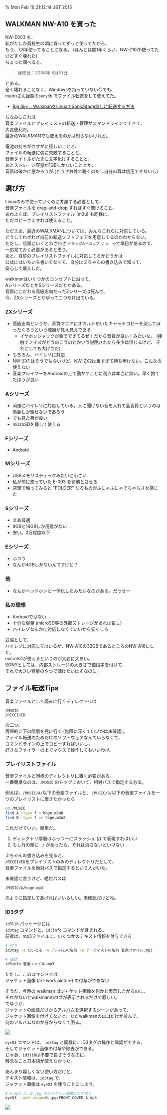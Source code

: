 % Mon Feb 16 21:12:14 JST 2015

## WALKMAN NW-A10 を買った

NW-E003 を、  
私がたしか高校生の頃に買ってずっと使ってたから、  
もう、7,8年使ってることになる。
(ほんとは間1年くらい、NW-Z1070使ってたけどすぐ壊れた)  
ちょっと調べると、

> 発売日：2006年 6月10日

とある。  
全く壊れることなく、Windowsを持っていない今でも、  
mattnさん謹製の`sonydb` でファイル転送をして使えてた。

- [Big Sky :: WalkmanをLinuxでSonicStage無しに転送する方法](http://mattn.kaoriya.net/software/linux/20071121165107.htm)

ちなみにこれは  
音楽ファイルとプレイリストの転送・管理がコマンドラインでできて、  
大変便利だ。  
最近のWALKMANでも使えるのかは知らないけれど。

電池の持ちがさすがに怪しいことと、  
ファイルの転送に偶に失敗することと、  
音楽タイトルがたまに文字化けすることと、  
あとストレージ容量が1GBしかないこととか、  
音質は確かに悪かろうが (どうせお外で聴くのだし自分の耳は信用できないし)

## 選び方

Linuxのみで使っていくのに考慮する必要として、  
音楽ファイルを drag-and-drop すればすぐ聴けること。  
あわよくば、プレイリストファイル (m3u) も同様に、  
ただコピーさえすれば使えること。

ただまあ、最近のWALKMANについては、みんなこれらに対応している。  
どうしてわざわざ自前の転送ソフトフェアを用意してるのかわからない。  
ただし、店頭にいくとわざわざ `ドラッグ&ドロップ / ○ ` って項目があるので、  
一応見ておく必要があると思う。  
あと、自前のプレイリストファイルに対応してるかどうかは  
公式にはいちいち書いてなくて、自分は２ちゃんの書き込みで知って、  
安心して購入した。

walkmanはいくつかのコンセプトに沿って、  
AシリーズだとかSシリーズだとかある。  
音質にこだわる高級志向だったZシリーズは死んで、  
今、ZXシリーズとかゆって二つだけ出ている。

### ZXシリーズ

- 高級志向というか、音質マニアにオカルトめいたキャッチコピーを流してぼったくろうという魂胆が見え見えである
    - イヤホンジャックが金でできてるぜ！だから音質が良い！みたいな。 (接触でノイズがどうのこうのとかいう説明されたら多少は信じるけど、 それにしても大げさだ)
- もちろん、ハイレゾに対応
- NW-ZX1 はそうでもないけど、NW-ZX2は重すぎて持ち歩けない。こんなの使えない
- 音楽プレイヤーをAndroidの上で動かすことに利点は本当に無い。早く捨てたほうが良い

### Aシリーズ

- 同様にハイレゾに対応している。人に聞けない音を入れて高音質というのは馬鹿しか騙せないであろう
- でも見た目が良い
- microSDを挿して使える

### Fシリーズ 

- Android

### Mシリーズ

- USBメモリスティックみたいに小さい
- 私が前に使っていた E-003 を彷彿とさせる
- 店頭で触ってみると "FOLDER" なるものがふにゃふにゃでちゃちさを感じた

### Sシリーズ

- まあ普通
- 8GBと16GBしか用意がない
- 安い。2万程度以下

### Eシリーズ

- ふつう
- なんか4GBしかないんですけど？

### 他

- なんかヘッドホンと一体化したみたいなのがある。だっせー

### 私の理想

- Androidではない
- 十分な容量 (microSD等の外部ストレージがあれば良し)
- ハイレゾなんかに対応しなくていいから安くしろ

妥協として、  
ハイレゾに対応してはいるが、NW-A10の32GBであるところのNW-A16にした。  
microSDが使えるというのが大変に大きい。  
SONYとしては、内部ストレージの大きさで値段差を付けて、  
それで大きい容量のやつで儲けたいはずなのに。

## ファイル転送Tips

音楽ファイルとして読みに行くディレクトリは

```
/MUSIC
/RECEIVED
```

の二つ。  
再帰的に下の階層を見に行く (無限に深くていいかは未確認)。  
ファイル転送のためだけのソフトウェアなんていらなくて、  
コマンドラインの上でコピーすればいいし、  
好きなファイラーの上でマウスで操作してもいいわけ。

### プレイリストファイル

音楽ファイルと同様のディレクトリに置く必要がある。  
一番簡単なのは、`/MUSIC` のトップにおいて、相対パスで指定する方法。

例えば、`/MUSIC/A/`以下の音楽ファイルと、
`/MUSIC/B/`以下の音楽ファイルを一つのプレイリストに置きたかったら

```bash
cd /MUSIC
find A -type f > hoge.m3u8
find B -type f >> hoge.m3u8
```

これだけでいい。簡単だ。  

1. ディレクトリ階層はふっつーにスラッシュ (/) で表現すればいい
1. もし行の頭に `./` があったら、それは消さないといけない

２ちゃんの書き込みを見ると、  
`/RECEIVED`をプレイリストのみのディレクトリだとして、  
音楽ファイルを絶対パスで指定するという人がいた。

未確認に言うけど、絶対パスは

```
/MUSIC/A/hoge.mp3
```

のように指定してあげればいいらしい。未確認だけどね。

### ID3タグ

`id3lib` パッケージには  
`id3tag` コマンドと、`id3info` コマンドが含まれる。  
前者は、mp3ファイルに、いくつかのテキスト情報を付与できる

```bash
# 付与
id3tag -s たいとる -A アルバムの名前 -a アーティストの名前 音楽ファイル.mp3
```

```bash
# 確認
id3info 音楽ファイル.mp3
```

ただし、このコマンドでは  
ジャケット画像 (art-work picture) の付与ができない

そうだ、今時の walkman はジャケット画像を何かと表示したがるのに、  
それがないとwalkmanのロゴが表示されるだけで寂しい。  
てゆうか、  
ジャケットの画像だけからアルバムを選択するシーンがあって、  
ジャケット画像を付けてないと、ただwalkmanのロゴだけが並んで、  
何のアルバムなのか分からなくて困る。

![](../../img/2015/0216b.png)

`eyeD3` コマンドは、 `id3tag` と同様に、ID3タグの操作と確認ができる。  
そしてジャケット画像の付与や除去ができる。  
じゃあ、`id3lib`は不要で良さそうなのに、  
残念なこと日本語が使えなかった。

あんまり嬉しくない使い方だけど、  
テキスト情報は、`id3tag` で、  
ジャケット画像は `eyeD3` を使うことにしよう。

```bash
# A.mp3 に、B.jpg をジャケット画像として使う
eyeD3 --add-image=B.jpg:FRONT_COVER A.mp3
```

![](../../img/2015/0216a.png)

